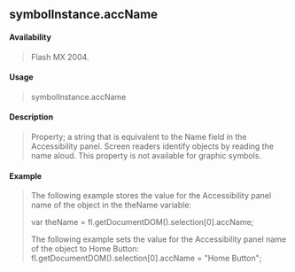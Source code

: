 ## symbolInstance.accName

#### Availability

> Flash MX 2004.

#### Usage

> symbolInstance.accName

#### Description

> Property; a string that is equivalent to the Name field in the Accessibility panel. Screen readers identify objects by reading the name aloud. This property is not available for graphic symbols.

#### Example

> The following example stores the value for the Accessibility panel name of the object in the theName variable:
>
> var theName = fl.getDocumentDOM().selection\[0\].accName;
>
> The following example sets the value for the Accessibility panel name of the object to Home Button: fl.getDocumentDOM().selection\[0\].accName = "Home Button";
